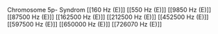 Chromosome 5p- Syndrom
[[160 Hz (E)]]
[[550 Hz (E)]]
[[9850 Hz (E)]]
[[87500 Hz (E)]]
[[162500 Hz (E)]]
[[212500 Hz (E)]]
[[452500 Hz (E)]]
[[597500 Hz (E)]]
[[650000 Hz (E)]]
[[726070 Hz (E)]]